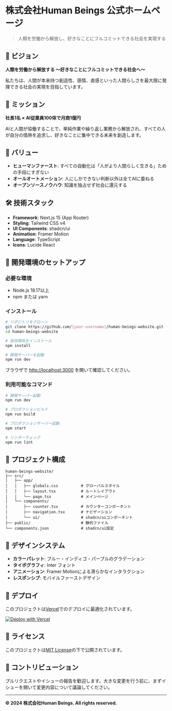 # 株式会社Human Beings 公式ホームページ

> 人類を労働から解放し、好きなことにフルコミットできる社会を実現する

## 🚀 ビジョン

**人類を労働から解放する 〜好きなことにフルコミットできる社会へ〜**

私たちは、人間が本来持つ創造性、感情、直感といった人間らしさを最大限に発揮できる社会の実現を目指しています。

## 🎯 ミッション

**社長1名 × AI従業員100体で月商1億円**

AIと人間が協働することで、単純作業や繰り返し業務から解放され、すべての人が自分の情熱を追求し、好きなことに集中できる未来を創造します。

## 💎 バリュー

- **ヒューマンファースト**: すべての自動化は「人がより人間らしく生きる」ための手段にすぎない
- **オールオートメーション**: 人にしかできない判断以外は全てAIに委ねる  
- **オープンソースノウハウ**: 知識を独占せず社会に還元する

## 🛠 技術スタック

- **Framework**: Next.js 15 (App Router)
- **Styling**: Tailwind CSS v4
- **UI Components**: shadcn/ui
- **Animation**: Framer Motion
- **Language**: TypeScript
- **Icons**: Lucide React

## 🚀 開発環境のセットアップ

### 必要な環境
- Node.js 18.17以上
- npm または yarn

### インストール

```bash
# リポジトリをクローン
git clone https://github.com/[your-username]/human-beings-website.git
cd human-beings-website

# 依存関係をインストール
npm install

# 開発サーバーを起動
npm run dev
```

ブラウザで [http://localhost:3000](http://localhost:3000) を開いて確認してください。

### 利用可能なコマンド

```bash
# 開発サーバー起動
npm run dev

# プロダクションビルド
npm run build

# プロダクションサーバー起動  
npm start

# リンターチェック
npm run lint
```

## 📁 プロジェクト構成

```
human-beings-website/
├── src/
│   ├── app/
│   │   ├── globals.css          # グローバルスタイル
│   │   ├── layout.tsx           # ルートレイアウト
│   │   └── page.tsx             # メインページ
│   └── components/
│       ├── counter.tsx          # カウンターコンポーネント
│       ├── navigation.tsx       # ナビゲーション
│       └── ui/                  # shadcn/uiコンポーネント
├── public/                      # 静的ファイル
└── components.json              # shadcn/ui設定
```

## 🎨 デザインシステム

- **カラーパレット**: ブルー・インディゴ・パープルのグラデーション
- **タイポグラフィ**: Inter フォント
- **アニメーション**: Framer Motionによる滑らかなインタラクション
- **レスポンシブ**: モバイルファーストデザイン

## 🚀 デプロイ

このプロジェクトは[Vercel](https://vercel.com)でのデプロイに最適化されています。

[![Deploy with Vercel](https://vercel.com/button)](https://vercel.com/new/clone?repository-url=https://github.com/[your-username]/human-beings-website)

## 📄 ライセンス

このプロジェクトは[MIT License](LICENSE)の下で公開されています。

## 🤝 コントリビューション

プルリクエストやイシューの報告を歓迎します。大きな変更を行う前に、まずイシューを開いて変更内容について議論してください。

---

**© 2024 株式会社Human Beings. All rights reserved.**
